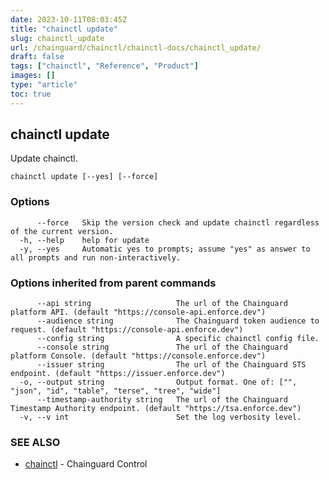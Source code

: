 ```yaml
---
date: 2023-10-11T08:03:45Z
title: "chainctl update"
slug: chainctl_update
url: /chainguard/chainctl/chainctl-docs/chainctl_update/
draft: false
tags: ["chainctl", "Reference", "Product"]
images: []
type: "article"
toc: true
---
```

## chainctl update

Update chainctl.

```
chainctl update [--yes] [--force]
```

### Options

```
      --force   Skip the version check and update chainctl regardless of the current version.
  -h, --help    help for update
  -y, --yes     Automatic yes to prompts; assume "yes" as answer to all prompts and run non-interactively.
```

### Options inherited from parent commands

```
      --api string                   The url of the Chainguard platform API. (default "https://console-api.enforce.dev")
      --audience string              The Chainguard token audience to request. (default "https://console-api.enforce.dev")
      --config string                A specific chainctl config file.
      --console string               The url of the Chainguard platform Console. (default "https://console.enforce.dev")
      --issuer string                The url of the Chainguard STS endpoint. (default "https://issuer.enforce.dev")
  -o, --output string                Output format. One of: ["", "json", "id", "table", "terse", "tree", "wide"]
      --timestamp-authority string   The url of the Chainguard Timestamp Authority endpoint. (default "https://tsa.enforce.dev")
  -v, --v int                        Set the log verbosity level.
```

### SEE ALSO

* [chainctl](/chainguard/chainctl/chainctl-docs/chainctl/)	 - Chainguard Control

